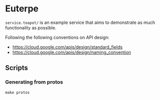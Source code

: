 # Euterpe

``service.teapot/`` is an example service that aims to demonstrate as much functionality as possible.

Following the following conventions on API design:
- https://cloud.google.com/apis/design/standard_fields
- https://cloud.google.com/apis/design/naming_convention

## Scripts

### Generating from protos

```shell
make protos
```